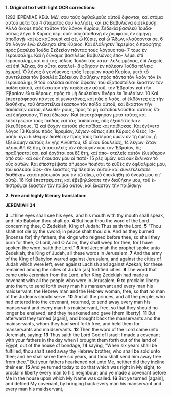 **1. Original text with light OCR corrections:**

1292 ΙΕΡΕΜΙΑΣ ΚΕΦ. ΜΔ'.
σου τοὺς ὀφθαλμοὺς αὐτοῦ ὄψονται, καὶ στόμα αὐτοῦ μετὰ τοῦ
4 στόματός σου λαλήσει, καὶ εἰς Βαβυλῶνα εἰσελεύσῃ. Ἀλλὰ ἄκουε
πρὸς τοῦτον τὸν λόγον Κυρίου, Σεδεκία βασιλεῦ Ἰούδα· οὕτως λέγει
5 Κύριος περὶ σοῦ· οὐκ ἀποθανῇ ἐν ῥομφαίᾳ, ἐν εἰρήνῃ ἀποθανῇ·
καὶ ὡς καύσουσί καὶ σέ, ὦ Κύριε, καὶ ὦ Ἄδων, κλαύσονται σε,
6 ὅτι λόγον ἐγὼ ἐλάλησα εἶπε Κύριος. Καὶ ἐλάλησεν Ἱερεμίας ὁ
προφήτης πρὸς βασιλέα Ἰούδα Σεδεκίαν πάντας τοὺς λόγους τού-
7 τους ἐν Ἱερουσαλήμ. Καὶ ἡ δύναμις βασιλέως Βαβυλῶνος ἐπο-
λέμει ἐπὶ Ἱερουσαλήμ, καὶ ἐπὶ τὰς πόλεις Ἰούδα τὰς κατα-
λελειμμένας, ἐπὶ Λαχείς, καὶ ἐπὶ Ἄζηκα, ὅτι αὗται κατελεί-
8 φθησαν ἐν πόλεσιν Ἰούδα πόλεις ὀχυραί. Ὁ λόγος ὁ γενόμενος
πρὸς Ἱερεμίαν παρὰ Κυρίου, μετὰ τὸ συντελέσαι τὸν βασιλέα
Σεδεκίαν διαθήκην πρὸς πάντα τὸν λαὸν τὸν ἐν Ἱερουσαλήμ,
9 τοῦ καλέσαι αὐτοῖς ἄφεσιν, τοῦ ἐξαποστεῖλαι ἕκαστον τὸν παῖδα
αὐτοῦ, καὶ ἕκαστον τὴν παιδίσκην αὐτοῦ, τὸν Ἑβραῖον καὶ
τὴν Ἑβραίαν ἐλευθέρους, πρὸς τὸ μὴ δουλεύειν ἄνδρα ἐκ Ἰουδαίων.
10 Καὶ ἐπεστράφησαν πάντες οἱ μεγιστᾶνες, καὶ πᾶς ὁ
λαὸς, οἱ ἐλθόντες εἰς τὴν διαθήκην, τοῦ ἀποστεῖλαι ἕκαστον
τὸν παῖδα αὐτοῦ, καὶ ἕκαστον τὴν παιδίσκην αὐτοῦ, ἐλευθέ-
ρους, πρὸς τὸ μὴ καταδουλοῦσθαι αὐτοὺς ἔτι· καὶ ἐπήκουσαν,
11 καὶ ἔδωσαν. Καὶ ἐπεστράφησαν μετὰ ταῦτα, καὶ ἐπέστρεψαν
τοὺς παῖδας καὶ τὰς παιδίσκας, οὓς ἐξαπέστειλαν ἐλευθέρους,
12 καὶ ἔσχον αὐτοὺς εἰς παῖδας καὶ παιδίσκας. Καὶ ἐγένετο λόγος
13 Κυρίου πρὸς Ἱερεμίαν, λέγων· οὕτως εἶπε Κύριος ὁ Θεὸς Ἰσ-
ραήλ· ἐγὼ διεθέμην διαθήκην πρὸς τοὺς πατέρας ὑμῶν ἐν τῇ
ἡμέρᾳ, ᾗ ἐξειλάμην αὐτοὺς ἐκ γῆς Αἰγύπτου, ἐξ οἴκου δουλείας,
14 λέγων· ὅταν πληρωθῇ ἓξ ἔτη, ἀποστελεῖς τὸν ἀδελφόν σου τὸν
Ἑβραῖον, ὃς πραθήσεταί σοι, καὶ ἐργᾶται σοι ἓξ ἔτη, καὶ ἀπο-
στελεῖς αὐτὸν ἐλεύθερον ἀπὸ σοῦ· καὶ οὐκ ἤκουσαν μου οἱ πατέ-
15 ρές ὑμῶν, καὶ οὐκ ἔκλιναν τὸ οὖς αὐτῶν. Καὶ ἐπεστρέψατε
σήμερον ποιῆσαι τὸ εὐθὲς ἐν ὀφθαλμοῖς μου, τοῦ καλέσαι ἄφε-
σιν ἕκαστος τῷ πλησίον αὐτοῦ· καὶ συνετελέσατε διαθήκην κατὰ
πρόσωπόν μου ἐν τῷ οἴκῳ, οὗ ἐπεκλήθη τὸ ὄνομά μου ἐπ᾿ αὐτῷ.
16 Καὶ ἐπεστρέψατε, καὶ ἐβεβηλώσατε τὴν διαθήκην μου, τοῦ ἐ-
πιστρέψαι ἕκαστον τὸν παῖδα αὐτοῦ, καὶ ἕκαστον τὴν παιδίσκην

**2. Free and highly literary translation:**

**JEREMIAH 34**

**3** ...thine eyes shall see his eyes, and his mouth with thy mouth shall speak, and into Babylon thou shalt go.
**4** But hear thou the word of the Lord concerning thee, O Zedekiah, King of Judah: Thus saith the Lord,
**5** "Thou shalt not die by the sword; in peace shalt thou die. And as they burned [incense for] thy fathers, the kings who reigned before thee, so shall they burn for thee, O Lord, and O Adon; they shall weep for thee, for I have spoken the word, saith the Lord."
**6** And Jeremiah the prophet spoke unto Zedekiah, the King of Judah, all these words in Jerusalem.
**7** And the army of the King of Babylon warred against Jerusalem, and against the cities of Judah which were left, even against Lachish and against Azekah; for these remained among the cities of Judah [as] fortified cities.
**8** The word that came unto Jeremiah from the Lord, after King Zedekiah had made a covenant with all the people who were in Jerusalem,
**9** to proclaim liberty unto them, to send forth every man his manservant and every man his maidservant, the Hebrew man and the Hebrew woman, free, so that no man of the Judeans should serve.
**10** And all the princes, and all the people, who had entered into the covenant, returned, to send away every man his manservant and every man his maidservant, free, so that they should no longer be enslaved; and they hearkened and gave [them liberty].
**11** But afterward they turned [again], and brought back the manservants and the maidservants, whom they had sent forth free, and held them for manservants and maidservants.
**12** Then the word of the Lord came unto Jeremiah, saying:
**13** Thus saith the Lord God of Israel: I made a covenant with your fathers in the day when I brought them forth out of the land of Egypt, out of the house of bondage,
**14** saying, "When six years shall be fulfilled, thou shalt send away thy Hebrew brother, who shall be sold unto thee; and he shall serve thee six years, and thou shalt send him away free from thee." But your fathers hearkened not unto Me, neither did they incline their ear.
**15** And ye turned today to do that which was right in My sight, to proclaim liberty every man to his neighbour; and ye made a covenant before Me in the house upon which My Name was called.
**16** But ye turned [again], and defiled My covenant, by bringing back every man his manservant and every man his maidservant,